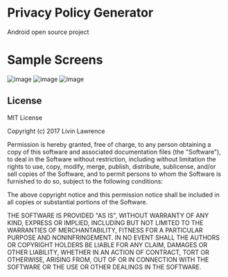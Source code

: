 # Privacy Policy Generator
Android open source project

# Sample Screens

![image](https://github.com/Livinlawrence/Privacy-Policy-Generator-Android-Library/tree/blob/screenshots/google_ads/1.png)
![image](https://github.com/Livinlawrence/Privacy-Policy-Generator-Android-Library/tree/blob/screenshots/google_ads/2.png)
![image](https://github.com/Livinlawrence/Privacy-Policy-Generator-Android-Library/tree/blob/screenshots/google_ads/3.png)




License
-------

   MIT License

Copyright (c) 2017 Livin Lawrence

Permission is hereby granted, free of charge, to any person obtaining a copy
of this software and associated documentation files (the "Software"), to deal
in the Software without restriction, including without limitation the rights
to use, copy, modify, merge, publish, distribute, sublicense, and/or sell
copies of the Software, and to permit persons to whom the Software is
furnished to do so, subject to the following conditions:

The above copyright notice and this permission notice shall be included in all
copies or substantial portions of the Software.

THE SOFTWARE IS PROVIDED "AS IS", WITHOUT WARRANTY OF ANY KIND, EXPRESS OR
IMPLIED, INCLUDING BUT NOT LIMITED TO THE WARRANTIES OF MERCHANTABILITY,
FITNESS FOR A PARTICULAR PURPOSE AND NONINFRINGEMENT. IN NO EVENT SHALL THE
AUTHORS OR COPYRIGHT HOLDERS BE LIABLE FOR ANY CLAIM, DAMAGES OR OTHER
LIABILITY, WHETHER IN AN ACTION OF CONTRACT, TORT OR OTHERWISE, ARISING FROM,
OUT OF OR IN CONNECTION WITH THE SOFTWARE OR THE USE OR OTHER DEALINGS IN THE
SOFTWARE.
